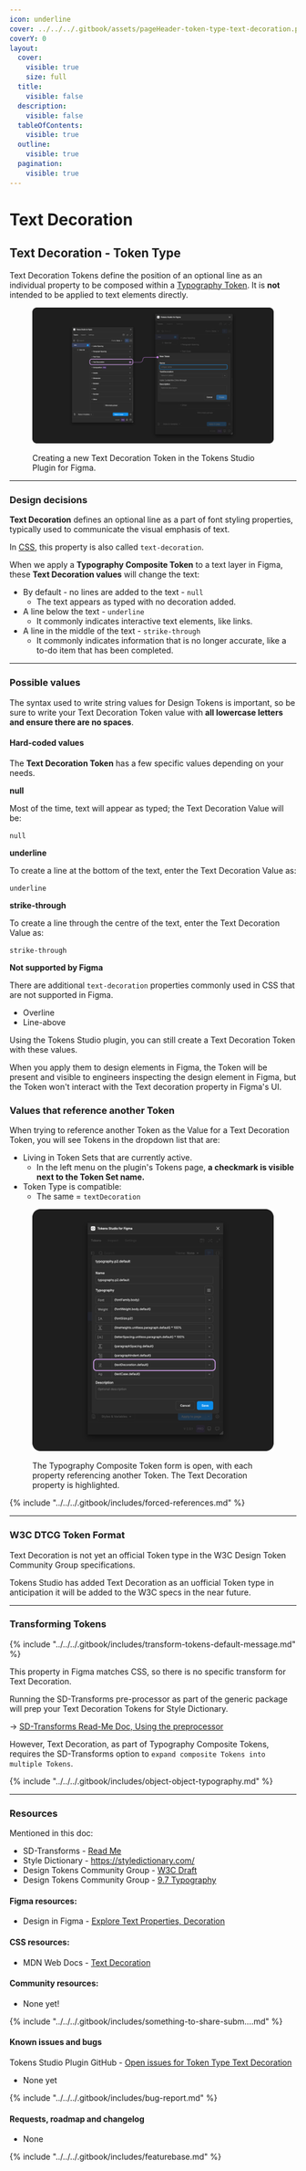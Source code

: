 ```yaml
---
icon: underline
cover: ../../../.gitbook/assets/pageHeader-token-type-text-decoration.png
coverY: 0
layout:
  cover:
    visible: true
    size: full
  title:
    visible: false
  description:
    visible: false
  tableOfContents:
    visible: true
  outline:
    visible: true
  pagination:
    visible: true
---
```


# Text Decoration

## Text Decoration - Token Type

Text Decoration Tokens define the position of an optional line as an individual property to be composed within a [Typography Token](./). It is **not** intended to be applied to text elements directly.&#x20;

<figure><img src="../../../.gitbook/assets/tokens-textDecoration-form-empty-2-01.png" alt=""><figcaption><p>Creating a new Text Decoration Token in the Tokens Studio Plugin for Figma.</p></figcaption></figure>

***



### Design decisions&#x20;

**Text Decoration** defines an optional line as a part of font styling properties, typically used to communicate the visual emphasis of text.

In [CSS](https://developer.mozilla.org/en-US/docs/Web/CSS/text-decoration), this property is also called `text-decoration`.



When we apply a **Typography Composite Token** to a text layer in Figma, these **Text Decoration values** will change the text:

* By default - no lines are added to the text - `null`
  * The text appears as typed with no decoration added.
* A line below the text - `underline`
  * It commonly indicates interactive text elements, like links.
* A line in the middle of the text - `strike-through`
  * It commonly indicates information that is no longer accurate, like a to-do item that has been completed.

***



### Possible values

The syntax used to write string values for Design Tokens is important, so be sure to write your Text Decoration Token value with **all lowercase letters and ensure there are no spaces**.&#x20;

#### Hard-coded values

The **Text Decoration Token** has a few specific values depending on your needs.



**null**

Most of the time, text will appear as typed; the Text Decoration Value will be:

```
null
```



**underline**

To create a line at the bottom of the text, enter the Text Decoration Value as:

```
underline
```



**strike-through**

To create a line through the centre of the text, enter the Text Decoration Value as:

```
strike-through
```



**Not supported by Figma**

There are additional `text-decoration` properties commonly used in CSS that are not supported in Figma.

* Overline
* Line-above

Using the Tokens Studio plugin, you can still create a Text Decoration Token with these values.

When you apply them to design elements in Figma, the Token will be present and visible to engineers inspecting the design element in Figma, but the Token won't interact with the Text decoration property in Figma's UI.



### Values that reference another Token

When trying to reference another Token as the Value for a Text Decoration Token, you will see Tokens in the dropdown list that are:

* Living in Token Sets that are currently active.
  * In the left menu on the plugin's Tokens page, **a checkmark is visible next to the Token Set name.**
* Token Type is compatible:
  * The same = `textDecoration`

<figure><img src="../../../.gitbook/assets/tokens-typography-form-references-textDecoration-2-01.png" alt=""><figcaption><p>The Typography Composite Token form is open, with each property referencing another Token. The Text Decoration property is highlighted. </p></figcaption></figure>



{% include "../../../.gitbook/includes/forced-references.md" %}

***



### W3C DTCG Token Format

Text Decoration is not yet an official Token type in the W3C Design Token Community Group specifications.

Tokens Studio has added Text Decoration as an uofficial Token type in anticipation it will be added to the W3C specs in the near future.

***



### Transforming Tokens

{% include "../../../.gitbook/includes/transform-tokens-default-message.md" %}

This property in Figma matches CSS, so there is no specific transform for Text Decoration.

Running the SD-Transforms pre-processor as part of the generic package will prep your Text Decoration Tokens for Style Dictionary.

→ [SD-Transforms Read-Me Doc, Using the preprocessor](https://github.com/Tokens-studio/sd-transforms/?tab=readme-ov-file#using-the-preprocessor)



However, Text Decoration, as part of Typography Composite Tokens, requires the SD-Transforms option to `expand composite Tokens into multiple Tokens`.

{% include "../../../.gitbook/includes/object-object-typography.md" %}

***



### Resources

Mentioned in this doc:

* SD-Transforms - [Read Me](https://github.com/tokens-studio/sd-transforms#readme)
* Style Dictionary - https://styledictionary.com/
* Design Tokens Community Group - [W3C Draft](https://tr.designtokens.org/format/)
* Design Tokens Community Group - [9.7 Typography](ttps://tr.designTokens.org/format/#typography)

#### Figma resources:

* Design in Figma - [Explore Text Properties, Decoration](https://help.figma.com/hc/en-us/articles/360039956634-Explore-text-properties#decoration)

#### CSS resources:

* MDN Web Docs - [Text Decoration](https://developer.mozilla.org/en-US/docs/Web/CSS/text-decoration)



#### Community resources:

* None yet!

{% include "../../../.gitbook/includes/something-to-share-subm....md" %}



#### Known issues and bugs

Tokens Studio Plugin GitHub - [Open issues for Token Type Text Decoration](https://github.com/tokens-studio/figma-plugin/labels/token%20type%20text%20decoration)

* None yet

{% include "../../../.gitbook/includes/bug-report.md" %}



#### Requests, roadmap and changelog

* None

{% include "../../../.gitbook/includes/featurebase.md" %}

